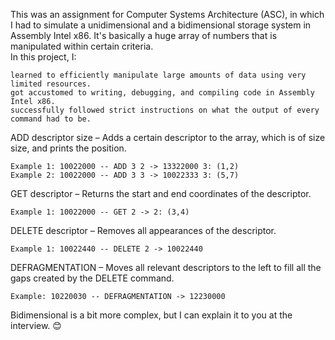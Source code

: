 This was an assignment for Computer Systems Architecture (ASC), in which I had to simulate a unidimensional and a bidimensional storage system in Assembly Intel x86. It's basically a huge array of numbers that is manipulated within certain criteria.<br>
In this project, I:<br>

    learned to efficiently manipulate large amounts of data using very limited resources.
    got accustomed to writing, debugging, and compiling code in Assembly Intel x86.
    successfully followed strict instructions on what the output of every command had to be.

ADD descriptor size – Adds a certain descriptor to the array, which is of size size, and prints the position. <br>

    Example 1: 10022000 -- ADD 3 2 -> 13322000 3: (1,2)
    Example 2: 10022000 -- ADD 3 3 -> 10022333 3: (5,7)

GET descriptor – Returns the start and end coordinates of the descriptor. <br>

    Example 1: 10022000 -- GET 2 -> 2: (3,4)

DELETE descriptor – Removes all appearances of the descriptor. <br>

    Example 1: 10022440 -- DELETE 2 -> 10022440

DEFRAGMENTATION – Moves all relevant descriptors to the left to fill all the gaps created by the DELETE command. <br>

    Example: 10220030 -- DEFRAGMENTATION -> 12230000

Bidimensional is a bit more complex, but I can explain it to you at the interview. 😊
